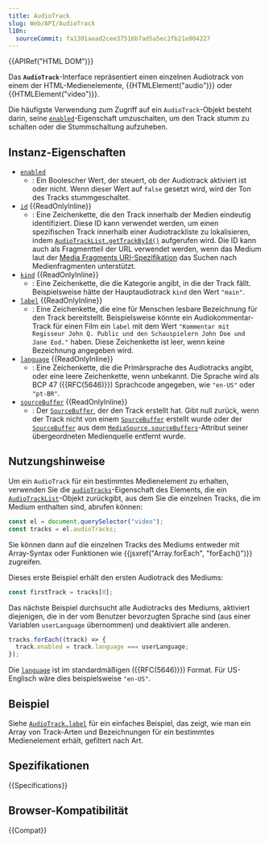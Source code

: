 ```yaml
---
title: AudioTrack
slug: Web/API/AudioTrack
l10n:
  sourceCommit: fa1301aead2cee37516b7ad5a5ec2fb21e004227
---
```


{{APIRef("HTML DOM")}}

Das **`AudioTrack`**-Interface repräsentiert einen einzelnen Audiotrack von einem der HTML-Medienelemente, {{HTMLElement("audio")}} oder {{HTMLElement("video")}}.

Die häufigste Verwendung zum Zugriff auf ein `AudioTrack`-Objekt besteht darin, seine [`enabled`](/de/docs/Web/API/AudioTrack/enabled)-Eigenschaft umzuschalten, um den Track stumm zu schalten oder die Stummschaltung aufzuheben.

## Instanz-Eigenschaften

- [`enabled`](/de/docs/Web/API/AudioTrack/enabled)
  - : Ein Boolescher Wert, der steuert, ob der Audiotrack aktiviert ist oder nicht. Wenn dieser Wert auf `false` gesetzt wird, wird der Ton des Tracks stummgeschaltet.
- [`id`](/de/docs/Web/API/AudioTrack/id) {{ReadOnlyInline}}
  - : Eine Zeichenkette, die den Track innerhalb der Medien eindeutig identifiziert. Diese ID kann verwendet werden, um einen spezifischen Track innerhalb einer Audiotrackliste zu lokalisieren, indem [`AudioTrackList.getTrackById()`](/de/docs/Web/API/AudioTrackList/getTrackById) aufgerufen wird. Die ID kann auch als Fragmentteil der URL verwendet werden, wenn das Medium laut der [Media Fragments URI-Spezifikation](https://www.w3.org/TR/media-frags/) das Suchen nach Medienfragmenten unterstützt.
- [`kind`](/de/docs/Web/API/AudioTrack/kind) {{ReadOnlyInline}}
  - : Eine Zeichenkette, die die Kategorie angibt, in die der Track fällt. Beispielsweise hätte der Hauptaudiotrack `kind` den Wert `"main"`.
- [`label`](/de/docs/Web/API/AudioTrack/label) {{ReadOnlyInline}}
  - : Eine Zeichenkette, die eine für Menschen lesbare Bezeichnung für den Track bereitstellt. Beispielsweise könnte ein Audiokommentar-Track für einen Film ein `label` mit dem Wert `"Kommentar mit Regisseur John Q. Public und den Schauspielern John Doe und Jane Eod."` haben. Diese Zeichenkette ist leer, wenn keine Bezeichnung angegeben wird.
- [`language`](/de/docs/Web/API/AudioTrack/language) {{ReadOnlyInline}}
  - : Eine Zeichenkette, die die Primärsprache des Audiotracks angibt, oder eine leere Zeichenkette, wenn unbekannt. Die Sprache wird als BCP 47 ({{RFC(5646)}}) Sprachcode angegeben, wie `"en-US"` oder `"pt-BR"`.
- [`sourceBuffer`](/de/docs/Web/API/AudioTrack/sourceBuffer) {{ReadOnlyInline}}
  - : Der [`SourceBuffer`](/de/docs/Web/API/SourceBuffer), der den Track erstellt hat. Gibt null zurück, wenn der Track nicht von einem [`SourceBuffer`](/de/docs/Web/API/SourceBuffer) erstellt wurde oder der [`SourceBuffer`](/de/docs/Web/API/SourceBuffer) aus dem [`MediaSource.sourceBuffers`](/de/docs/Web/API/MediaSource/sourceBuffers)-Attribut seiner übergeordneten Medienquelle entfernt wurde.

## Nutzungshinweise

Um ein `AudioTrack` für ein bestimmtes Medienelement zu erhalten, verwenden Sie die [`audioTracks`](/de/docs/Web/API/HTMLMediaElement/audioTracks)-Eigenschaft des Elements, die ein [`AudioTrackList`](/de/docs/Web/API/AudioTrackList)-Objekt zurückgibt, aus dem Sie die einzelnen Tracks, die im Medium enthalten sind, abrufen können:

```js
const el = document.querySelector("video");
const tracks = el.audioTracks;
```

Sie können dann auf die einzelnen Tracks des Mediums entweder mit Array-Syntax oder Funktionen wie {{jsxref("Array.forEach", "forEach()")}} zugreifen.

Dieses erste Beispiel erhält den ersten Audiotrack des Mediums:

```js
const firstTrack = tracks[0];
```

Das nächste Beispiel durchsucht alle Audiotracks des Mediums, aktiviert diejenigen, die in der vom Benutzer bevorzugten Sprache sind (aus einer Variablen `userLanguage` übernommen) und deaktiviert alle anderen.

```js
tracks.forEach((track) => {
  track.enabled = track.language === userLanguage;
});
```

Die [`language`](/de/docs/Web/API/AudioTrack/language) ist im standardmäßigen ({{RFC(5646)}}) Format. Für US-Englisch wäre dies beispielsweise `"en-US"`.

## Beispiel

Siehe [`AudioTrack.label`](/de/docs/Web/API/AudioTrack/label#examples) für ein einfaches Beispiel, das zeigt, wie man ein Array von Track-Arten und Bezeichnungen für ein bestimmtes Medienelement erhält, gefiltert nach Art.

## Spezifikationen

{{Specifications}}

## Browser-Kompatibilität

{{Compat}}
